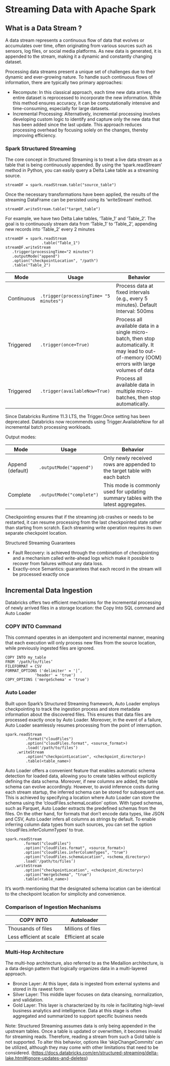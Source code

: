 # Streaming Data with Apache Spark

## What is a Data Stream ?
A data stream represents a continuous flow of data that evolves or accumulates over time, often originating from various sources such as sensors, log files, or social media platforms. 
As new data is generated, it is appended to the stream, making it a dynamic and constantly changing dataset.

Processing data streams present a unique set of challenges due to their dynamic and ever-growing nature. To handle such continuous flows of information, there are typically two primary approaches:
* Recompute: In this classical approach, each time new data arrives, the entire dataset is reprocessed to incorporate the new information. While this method ensures accuracy, it can be computationally intensive and time-consuming, especially for large datasets.
* Incremental Processing: Alternatively, incremental processing involves developing custom logic to identify and capture only the new data that has been added since the last update. This approach reduces processing overhead by focusing solely on the changes, thereby improving efficiency.

### Spark Structured Streaming
The core concept in Structured Streaming is to treat a live data stream as a table that is being continuously appended.
By using the ‘spark.readStream’ method in Python, you can easily query a Delta Lake table as a streaming source. 
```
streamDF = spark.readStream.table("source_table")
```
Once the necessary transformations have been applied, the results of the streaming DataFrame can be persisted using its ‘writeStream’ method.
```
streamDF.writeStream.table("target_table")
```

For example, we have two Delta Lake tables, ‘Table_1’ and ‘Table_2’. The goal is to continuously stream data from ‘Table_1’ to ‘Table_2', appending new records into ‘Table_2’ every 2 minutes
```
streamDF = spark.readStream
                .table("Table_1")
streamDF.writeStream
   .trigger(processingTime="2 minutes")
   .outputMode("append")
   .option("checkpointLocation", "/path")
   .table("Table_2")
```
| Mode | Usage | Behavior |
| ----- | ----- | ----- |
| Continuous | `.trigger(processingTime= "5 minutes")` | Process data at fixed intervals (e.g., every 5 minutes). Default Interval: 500ms |
| Triggered | `.trigger(once=True)` | Process all available data in a single micro-batch, then stop automatically. It may lead to out-of-memory (OOM) errors with large volumes of data|
| Triggered | `.trigger(availableNow=True)` | Process all available data in multiple micro-batches, then stop automatically.|

Since Databricks Runtime 11.3 LTS, the Trigger.Once setting has been deprecated. Databricks now recommends using Trigger.AvailableNow for all incremental batch processing workloads.

Output modes:

| Mode | Usage | Behavior |
| ----- | ----- | ----- |
| Append (default) | `.outputMode("append")` | Only newly received rows are appended to the target table with each batch |
| Complete | `.outputMode("complete")` | This mode is commonly used for updating summary tables with the latest aggregates. |

Checkpointing ensures that if the streaming job crashes or needs to be restarted, it can resume processing from the last checkpointed state rather than starting from scratch.
Each streaming write operation requires its own separate checkpoint location.

Structured Streaming Guarantees
* Fault Recovery: is achieved through the combination of checkpointing and a mechanism called write-ahead logs which make it possible to recover from failures without any data loss.
* Exactly-once Semantics: guarantees that each record in the stream will be processed exactly once

## Incremental Data Ingestion
Databricks offers two efficient mechanisms for the incremental processing of newly arrived files in a storage location: the Copy Into SQL command and Auto Loader

### COPY INTO Command
This command operates in an idempotent and incremental manner, meaning that each execution will only process new files from the source location, while previously ingested files are ignored.
```
COPY INTO my_table
FROM '/path/to/files’
FILEFORMAT = CSV
FORMAT_OPTIONS ('delimiter' = '|’,
             'header' = 'true')
COPY_OPTIONS ('mergeSchema' = 'true’)
```
### Auto Loader
Built upon Spark’s Structured Streaming framework, Auto Loader employs checkpointing to track the ingestion process and store metadata information about the discovered files. 
This ensures that data files are processed exactly once by Auto Loader. Moreover, in the event of a failure, Auto Loader seamlessly resumes processing from the point of interruption.
```
spark.readStream
         .format("cloudFiles")
         .option("cloudFiles.format", <source_format>)
         .load('/path/to/files’)
     .writeStream
         .option("checkpointLocation", <checkpoint_directory>)
         .table(<table_name>)
```

Auto Loader offers a convenient feature that enables automatic schema detection for loaded data, allowing you to create tables without explicitly defining the data schema. 
Moreover, if new columns are added, the table schema can evolve accordingly. However, to avoid inference costs during each stream startup, the inferred schema can be stored for subsequent use. 
This is achieved by specifying a location where Auto Loader can store the schema using the ‘cloudFiles.schemaLocation’ option.
With typed schemas, such as Parquet, Auto Loader extracts the predefined schemas from the files. On the other hand, for formats that don’t encode data types, like JSON and CSV, Auto Loader infers all columns as strings by default. 
To enable inferring column data types from such sources, you can set the option ‘cloudFiles.inferColumnTypes’ to true.
```
spark.readStream
        .format("cloudFiles")
        .option("cloudFiles.format", <source_format>)
        .option("cloudFiles.inferColumnTypes", "true")
        .option("cloudFiles.schemaLocation", <schema_directory>)
        .load('/path/to/files’)
    .writeStream
        .option("checkpointLocation", <checkpoint_directory>)
        .option("mergeSchema", "true")
        .table(<table_name>)
```
It’s worth mentioning that the designated schema location can be identical to the checkpoint location for simplicity and convenience.
### Comparison of Ingestion Mechanisms
| COPY INTO | Autoloader |
| --------- | ---------- |
| Thousands of files	| Millions of files |
| Less efficient at scale	| Efficient at scale |

### Multi-Hop Architecture
The multi-hop architecture, also referred to as the Medallion architecture, is a data design pattern that logically organizes data in a multi-layered approach. 
* Bronze Layer: At this layer, data is ingested from external systems and stored in its rawest form
* Silver Layer: This middle layer focuses on data cleansing, normalization, and validation.
* Gold Layer: This layer is characterized by its role in facilitating high-level business analytics and intelligence. Data at this stage is often aggregated and summarized to support specific business needs

Note: Structured Streaming assumes data is only being appended in the upstream tables. Once a table is updated or overwritten, it becomes invalid for streaming reads. Therefore, reading a stream from such a Gold table is not supported. 
To alter this behavior, options like ‘skipChangeCommits’ can be utilized, although they may come with other limitations that need to be considered. (https://docs.databricks.com/en/structured-streaming/delta-lake.html#ignore-updates-and-deletes)
